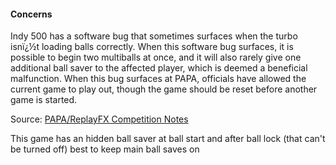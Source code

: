 #### Concerns
            
Indy 500 has a software bug that sometimes surfaces when the turbo isnï¿½t loading balls correctly. When this software bug surfaces, it is possible to begin two multiballs at once, and it will also rarely give one additional ball saver to the affected player, which is deemed a beneficial malfunction. When this bug surfaces at PAPA, officials have allowed the current game to play out, though the game should be reset before another game is started.

Source: [PAPA/ReplayFX Competition Notes](https://replayfoundation.org/papa/learning-center/director-guide/game-notes/#GameNotes)

This game has an hidden ball saver at ball start and after ball lock (that can't be turned off) best to keep main ball saves on
